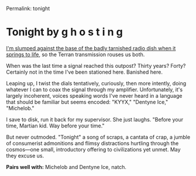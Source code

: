 Permalink: tonight

# Tonight by g h o s t i n g

[I'm slumped against the base of the badly tarnished radio dish when it springs to life](https://dreamcatalogue.bandcamp.com/track/tonight), so the Terran transmission rouses us both.

When was the last time a signal reached this outpost? Thirty years? Forty? Certainly not in the time I've been stationed here. Banished here.

Leaping up, I twist the dials tentatively, curiously, then more intently, doing whatever I can to coax the signal through my amplifier. Unfortunately, it's largely incoherent, voices speaking words I've never heard in a language that should be familiar but seems encoded: "KYYX," "Dentyne Ice," "Michelob."

I save to disk, run it back for my supervisor. She just laughs. "Before your time, Martian kid. Way before your time."

But never outmoded. "Tonight" a song of scraps, a cantata of crap, a jumble of consumerist admonitions and flimsy distractions hurtling through the cosmos—one small, introductory offering to civilizations yet unmet. May they excuse us.

**Pairs well with:** Michelob and Dentyne Ice, natch.
